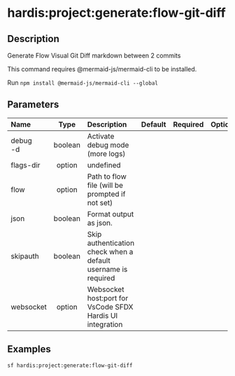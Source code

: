 <!-- This file has been generated with command 'sf hardis:doc:plugin:generate'. Please do not update it manually or it may be overwritten -->
# hardis:project:generate:flow-git-diff

## Description

Generate Flow Visual Git Diff markdown between 2 commits

This command requires @mermaid-js/mermaid-cli to be installed.

Run `npm install @mermaid-js/mermaid-cli --global`
  

## Parameters

| Name         |  Type   | Description                                                   | Default | Required | Options |
|:-------------|:-------:|:--------------------------------------------------------------|:-------:|:--------:|:-------:|
| debug<br/>-d | boolean | Activate debug mode (more logs)                               |         |          |         |
| flags-dir    | option  | undefined                                                     |         |          |         |
| flow         | option  | Path to flow file (will be prompted if not set)               |         |          |         |
| json         | boolean | Format output as json.                                        |         |          |         |
| skipauth     | boolean | Skip authentication check when a default username is required |         |          |         |
| websocket    | option  | Websocket host:port for VsCode SFDX Hardis UI integration     |         |          |         |

## Examples

```shell
sf hardis:project:generate:flow-git-diff
```


